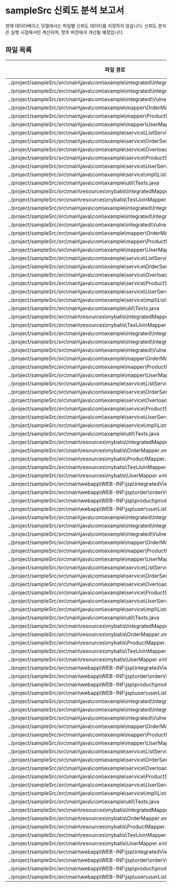 # sampleSrc 신뢰도 분석 보고서

현재 데이터베이스 모델에서는 파일별 신뢰도 데이터를 저장하지 않습니다.
신뢰도 분석은 실행 시점에서만 계산되며, 향후 버전에서 개선될 예정입니다.

## 파일 목록
| 파일 경로 | 언어 | 라인수 |
|-----------|------|-------|
| ../project/sampleSrc/src\main\java\com\example\integrated\IntegratedMapper.java | java | 9 |
| ../project/sampleSrc/src\main\java\com\example\integrated\IntegratedService.java | java | 35 |
| ../project/sampleSrc/src\main\java\com\example\integrated\VulnerabilityTestService.java | java | 181 |
| ../project/sampleSrc/src\main\java\com\example\mapper\OrderMapper.java | java | 17 |
| ../project/sampleSrc/src\main\java\com\example\mapper\ProductMapper.java | java | 14 |
| ../project/sampleSrc/src\main\java\com\example\mapper\UserMapper.java | java | 15 |
| ../project/sampleSrc/src\main\java\com\example\service\ListService.java | java | 4 |
| ../project/sampleSrc/src\main\java\com\example\service\OrderService.java | java | 58 |
| ../project/sampleSrc/src\main\java\com\example\service\OverloadService.java | java | 19 |
| ../project/sampleSrc/src\main\java\com\example\service\ProductService.java | java | 52 |
| ../project/sampleSrc/src\main\java\com\example\service\UserService.java | java | 50 |
| ../project/sampleSrc/src\main\java\com\example\service\impl\ListServiceImpl1.java | java | 11 |
| ../project/sampleSrc/src\main\java\com\example\util\Texts.java | java | 6 |
| ../project/sampleSrc/src\main\resources\mybatis\IntegratedMapper.xml | xml | 63 |
| ../project/sampleSrc/src\main\resources\mybatis\TestJoinMapper.xml | xml | 64 |
| ../project/sampleSrc/src\main\java\com\example\integrated\IntegratedMapper.java | java | 9 |
| ../project/sampleSrc/src\main\java\com\example\integrated\IntegratedService.java | java | 35 |
| ../project/sampleSrc/src\main\java\com\example\integrated\VulnerabilityTestService.java | java | 181 |
| ../project/sampleSrc/src\main\java\com\example\mapper\OrderMapper.java | java | 17 |
| ../project/sampleSrc/src\main\java\com\example\mapper\ProductMapper.java | java | 14 |
| ../project/sampleSrc/src\main\java\com\example\mapper\UserMapper.java | java | 15 |
| ../project/sampleSrc/src\main\java\com\example\service\ListService.java | java | 4 |
| ../project/sampleSrc/src\main\java\com\example\service\OrderService.java | java | 58 |
| ../project/sampleSrc/src\main\java\com\example\service\OverloadService.java | java | 19 |
| ../project/sampleSrc/src\main\java\com\example\service\ProductService.java | java | 52 |
| ../project/sampleSrc/src\main\java\com\example\service\UserService.java | java | 50 |
| ../project/sampleSrc/src\main\java\com\example\service\impl\ListServiceImpl1.java | java | 11 |
| ../project/sampleSrc/src\main\java\com\example\util\Texts.java | java | 6 |
| ../project/sampleSrc/src\main\resources\mybatis\IntegratedMapper.xml | xml | 63 |
| ../project/sampleSrc/src\main\resources\mybatis\TestJoinMapper.xml | xml | 64 |
| ../project/sampleSrc/src\main\java\com\example\integrated\IntegratedMapper.java | java | 9 |
| ../project/sampleSrc/src\main\java\com\example\integrated\IntegratedService.java | java | 35 |
| ../project/sampleSrc/src\main\java\com\example\integrated\VulnerabilityTestService.java | java | 181 |
| ../project/sampleSrc/src\main\java\com\example\mapper\OrderMapper.java | java | 17 |
| ../project/sampleSrc/src\main\java\com\example\mapper\ProductMapper.java | java | 14 |
| ../project/sampleSrc/src\main\java\com\example\mapper\UserMapper.java | java | 15 |
| ../project/sampleSrc/src\main\java\com\example\service\ListService.java | java | 4 |
| ../project/sampleSrc/src\main\java\com\example\service\OrderService.java | java | 58 |
| ../project/sampleSrc/src\main\java\com\example\service\OverloadService.java | java | 19 |
| ../project/sampleSrc/src\main\java\com\example\service\ProductService.java | java | 52 |
| ../project/sampleSrc/src\main\java\com\example\service\UserService.java | java | 50 |
| ../project/sampleSrc/src\main\java\com\example\service\impl\ListServiceImpl1.java | java | 11 |
| ../project/sampleSrc/src\main\java\com\example\util\Texts.java | java | 6 |
| ../project/sampleSrc/src\main\resources\mybatis\IntegratedMapper.xml | xml | 63 |
| ../project/sampleSrc/src\main\resources\mybatis\OrderMapper.xml | xml | 146 |
| ../project/sampleSrc/src\main\resources\mybatis\ProductMapper.xml | xml | 182 |
| ../project/sampleSrc/src\main\resources\mybatis\TestJoinMapper.xml | xml | 64 |
| ../project/sampleSrc/src\main\resources\mybatis\UserMapper.xml | xml | 98 |
| ../project/sampleSrc/src\main\webapp\WEB-INF\jsp\IntegratedView.jsp | jsp | 27 |
| ../project/sampleSrc/src\main\webapp\WEB-INF\jsp\order\orderView.jsp | jsp | 72 |
| ../project/sampleSrc/src\main\webapp\WEB-INF\jsp\product\productSearch.jsp | jsp | 120 |
| ../project/sampleSrc/src\main\webapp\WEB-INF\jsp\user\userList.jsp | jsp | 67 |
| ../project/sampleSrc/src\main\java\com\example\integrated\IntegratedMapper.java | java | 9 |
| ../project/sampleSrc/src\main\java\com\example\integrated\IntegratedService.java | java | 35 |
| ../project/sampleSrc/src\main\java\com\example\integrated\VulnerabilityTestService.java | java | 181 |
| ../project/sampleSrc/src\main\java\com\example\mapper\OrderMapper.java | java | 17 |
| ../project/sampleSrc/src\main\java\com\example\mapper\ProductMapper.java | java | 14 |
| ../project/sampleSrc/src\main\java\com\example\mapper\UserMapper.java | java | 15 |
| ../project/sampleSrc/src\main\java\com\example\service\ListService.java | java | 4 |
| ../project/sampleSrc/src\main\java\com\example\service\OrderService.java | java | 58 |
| ../project/sampleSrc/src\main\java\com\example\service\OverloadService.java | java | 19 |
| ../project/sampleSrc/src\main\java\com\example\service\ProductService.java | java | 52 |
| ../project/sampleSrc/src\main\java\com\example\service\UserService.java | java | 50 |
| ../project/sampleSrc/src\main\java\com\example\service\impl\ListServiceImpl1.java | java | 11 |
| ../project/sampleSrc/src\main\java\com\example\util\Texts.java | java | 6 |
| ../project/sampleSrc/src\main\resources\mybatis\IntegratedMapper.xml | xml | 63 |
| ../project/sampleSrc/src\main\resources\mybatis\OrderMapper.xml | xml | 146 |
| ../project/sampleSrc/src\main\resources\mybatis\ProductMapper.xml | xml | 182 |
| ../project/sampleSrc/src\main\resources\mybatis\TestJoinMapper.xml | xml | 64 |
| ../project/sampleSrc/src\main\resources\mybatis\UserMapper.xml | xml | 98 |
| ../project/sampleSrc/src\main\webapp\WEB-INF\jsp\IntegratedView.jsp | jsp | 27 |
| ../project/sampleSrc/src\main\webapp\WEB-INF\jsp\order\orderView.jsp | jsp | 72 |
| ../project/sampleSrc/src\main\webapp\WEB-INF\jsp\product\productSearch.jsp | jsp | 120 |
| ../project/sampleSrc/src\main\webapp\WEB-INF\jsp\user\userList.jsp | jsp | 67 |
| ../project/sampleSrc/src\main\java\com\example\integrated\IntegratedMapper.java | java | 9 |
| ../project/sampleSrc/src\main\java\com\example\integrated\IntegratedService.java | java | 35 |
| ../project/sampleSrc/src\main\java\com\example\integrated\VulnerabilityTestService.java | java | 181 |
| ../project/sampleSrc/src\main\java\com\example\mapper\OrderMapper.java | java | 17 |
| ../project/sampleSrc/src\main\java\com\example\mapper\ProductMapper.java | java | 14 |
| ../project/sampleSrc/src\main\java\com\example\mapper\UserMapper.java | java | 15 |
| ../project/sampleSrc/src\main\java\com\example\service\ListService.java | java | 4 |
| ../project/sampleSrc/src\main\java\com\example\service\OrderService.java | java | 58 |
| ../project/sampleSrc/src\main\java\com\example\service\OverloadService.java | java | 19 |
| ../project/sampleSrc/src\main\java\com\example\service\ProductService.java | java | 52 |
| ../project/sampleSrc/src\main\java\com\example\service\UserService.java | java | 50 |
| ../project/sampleSrc/src\main\java\com\example\service\impl\ListServiceImpl1.java | java | 11 |
| ../project/sampleSrc/src\main\java\com\example\util\Texts.java | java | 6 |
| ../project/sampleSrc/src\main\resources\mybatis\IntegratedMapper.xml | xml | 63 |
| ../project/sampleSrc/src\main\resources\mybatis\OrderMapper.xml | xml | 146 |
| ../project/sampleSrc/src\main\resources\mybatis\ProductMapper.xml | xml | 182 |
| ../project/sampleSrc/src\main\resources\mybatis\TestJoinMapper.xml | xml | 64 |
| ../project/sampleSrc/src\main\resources\mybatis\UserMapper.xml | xml | 98 |
| ../project/sampleSrc/src\main\webapp\WEB-INF\jsp\IntegratedView.jsp | jsp | 27 |
| ../project/sampleSrc/src\main\webapp\WEB-INF\jsp\order\orderView.jsp | jsp | 72 |
| ../project/sampleSrc/src\main\webapp\WEB-INF\jsp\product\productSearch.jsp | jsp | 120 |
| ../project/sampleSrc/src\main\webapp\WEB-INF\jsp\user\userList.jsp | jsp | 67 |
